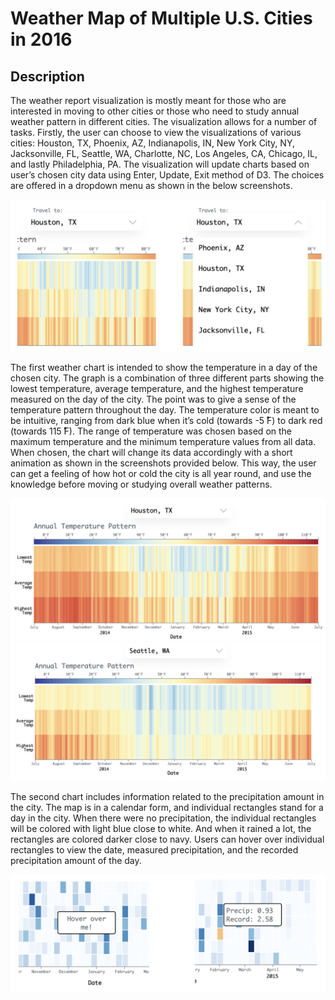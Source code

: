 # Weather Map of Multiple U.S. Cities in 2016

## Description
The weather report visualization is mostly meant for those who are interested in moving to other cities or those who need to study annual weather pattern in different cities. The visualization allows for a number of tasks. Firstly, the user can choose to view the visualizations of various cities: Houston, TX, Phoenix, AZ, Indianapolis, IN, New York City, NY, Jacksonville, FL, Seattle, WA, Charlotte, NC, Los Angeles, CA, Chicago, IL, and lastly Philadelphia, PA. The visualization will update charts based on user’s chosen city data using Enter, Update, Exit method of D3. The choices are offered in a dropdown menu as shown in the below screenshots.

![map1.1](img/1.png)

The first weather chart is intended to show the temperature in a day of the chosen city. The graph is a combination of three different parts showing the lowest temperature, average temperature, and the highest temperature measured on the day of the city. The point was to give a sense of the temperature pattern throughout the day. The temperature color is meant to be intuitive, ranging from dark blue when it’s cold (towards -5 ̊F) to dark red (towards 115 ̊F). The range of temperature was chosen based on the maximum temperature and the minimum temperature values from all data. When chosen, the chart will change its data accordingly with a short animation as shown in the screenshots provided below. This way, the user can get a feeling of how hot or cold the city is all year round, and use the knowledge before moving or studying overall weather patterns.

![map1.1](img/2.png)
![map1.1](img/3.png)

The second chart includes information related to the precipitation amount in the city. The map is in a calendar form, and individual rectangles stand for a day in the city. When there were no precipitation, the individual rectangles will be colored with light blue close to white. And when it rained a lot, the rectangles are colored darker close to navy. Users can hover over individual rectangles to view the date, measured precipitation, and the recorded precipitation amount of the day.

![map1.1](img/4.png)